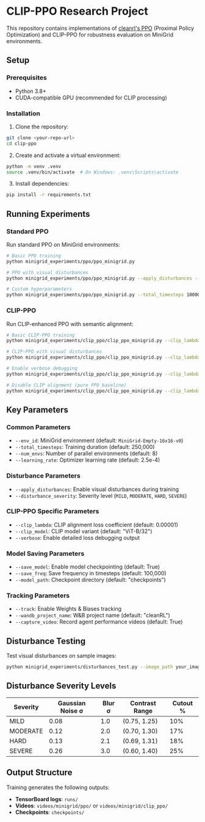 # CLIP-PPO Research Project

This repository contains implementations of [cleanrl's PPO](https://github.com/vwxyzjn/cleanrl) (Proximal Policy Optimization) and CLIP-PPO for robustness evaluation on MiniGrid environments.

## Setup

### Prerequisites
- Python 3.8+
- CUDA-compatible GPU (recommended for CLIP processing)

### Installation

1. Clone the repository:
```bash
git clone <your-repo-url>
cd clip-ppo
```

2. Create and activate a virtual environment:
```bash
python -m venv .venv
source .venv/bin/activate  # On Windows: .venv\Scripts\activate
```

3. Install dependencies:
```bash
pip install -r requirements.txt
```

## Running Experiments

### Standard PPO

Run standard PPO on MiniGrid environments:

```bash
# Basic PPO training
python minigrid_experiments/ppo/ppo_minigrid.py

# PPO with visual disturbances
python minigrid_experiments/ppo/ppo_minigrid.py --apply_disturbances --disturbance_severity MODERATE

# Custom hyperparameters
python minigrid_experiments/ppo/ppo_minigrid.py --total_timesteps 1000000 --learning_rate 3e-4 --env_id MiniGrid-DoorKey-6x6-v0
```

### CLIP-PPO

Run CLIP-enhanced PPO with semantic alignment:

```bash
# Basic CLIP-PPO training
python minigrid_experiments/clip_ppo/clip_ppo_minigrid.py --clip_lambda 0.00001

# CLIP-PPO with visual disturbances
python minigrid_experiments/clip_ppo/clip_ppo_minigrid.py --clip_lambda 0.00001 --apply_disturbances --disturbance_severity HARD

# Enable verbose debugging
python minigrid_experiments/clip_ppo/clip_ppo_minigrid.py --clip_lambda 0.00001 --verbose

# Disable CLIP alignment (pure PPO baseline)
python minigrid_experiments/clip_ppo/clip_ppo_minigrid.py --clip_lambda 0.0
```

## Key Parameters

### Common Parameters
- `--env_id`: MiniGrid environment (default: `MiniGrid-Empty-16x16-v0`)
- `--total_timesteps`: Training duration (default: 250,000)
- `--num_envs`: Number of parallel environments (default: 8)
- `--learning_rate`: Optimizer learning rate (default: 2.5e-4)

### Disturbance Parameters
- `--apply_disturbances`: Enable visual disturbances during training
- `--disturbance_severity`: Severity level (`MILD`, `MODERATE`, `HARD`, `SEVERE`)

### CLIP-PPO Specific Parameters
- `--clip_lambda`: CLIP alignment loss coefficient (default: 0.00001)
- `--clip_model`: CLIP model variant (default: "ViT-B/32")
- `--verbose`: Enable detailed loss debugging output

### Model Saving Parameters
- `--save_model`: Enable model checkpointing (default: True)
- `--save_freq`: Save frequency in timesteps (default: 100,000)
- `--model_path`: Checkpoint directory (default: "checkpoints")

### Tracking Parameters
- `--track`: Enable Weights & Biases tracking
- `--wandb_project_name`: W&B project name (default: "cleanRL")
- `--capture_video`: Record agent performance videos (default: True)

## Disturbance Testing

Test visual disturbances on sample images:

```bash
python minigrid_experiments/disturbances_test.py --image_path your_image.png --severity MODERATE
```

## Disturbance Severity Levels

| Severity | Gaussian Noise σ | Blur σ | Contrast Range | Cutout % |
|----------|------------------|--------|----------------|----------|
| MILD     | 0.08            | 1.0    | (0.75, 1.25)   | 10%      |
| MODERATE | 0.12            | 2.0    | (0.70, 1.30)   | 17%      |
| HARD     | 0.13            | 2.1    | (0.69, 1.31)   | 18%      |
| SEVERE   | 0.26            | 3.0    | (0.60, 1.40)   | 25%      |

## Output Structure

Training generates the following outputs:

- **TensorBoard logs**: `runs/`
- **Videos**: `videos/minigrid/ppo/` or `videos/minigrid/clip_ppo/`
- **Checkpoints**: `checkpoints/`

